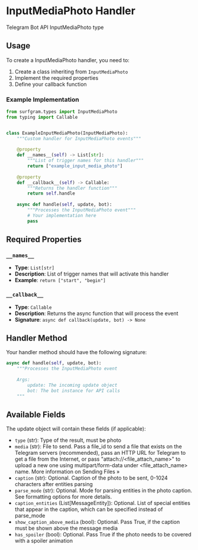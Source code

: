 # InputMediaPhoto Handler

Telegram Bot API InputMediaPhoto type

## Usage

To create a InputMediaPhoto handler, you need to:

1. Create a class inheriting from `InputMediaPhoto`
2. Implement the required properties
3. Define your callback function

### Example Implementation

```python
from surfgram.types import InputMediaPhoto
from typing import Callable


class ExampleInputMediaPhoto(InputMediaPhoto):
    """Custom handler for InputMediaPhoto events"""
    
    @property
    def __names__(self) -> List[str]:
        """List of trigger names for this handler"""
        return ["example_input_media_photo"]
    
    @property
    def __callback__(self) -> Callable:
        """Returns the handler function"""
        return self.handle
    
    async def handle(self, update, bot):
        """Processes the InputMediaPhoto event"""
        # Your implementation here
        pass
```

## Required Properties

### `__names__`
- **Type**: `List[str]`
- **Description**: List of trigger names that will activate this handler
- **Example**: `return ["start", "begin"]`

### `__callback__`
- **Type**: `Callable`
- **Description**: Returns the async function that will process the event
- **Signature**: `async def callback(update, bot) -> None`

## Handler Method

Your handler method should have the following signature:

```python
async def handle(self, update, bot):
    """Processes the InputMediaPhoto event
    
    Args:
        update: The incoming update object
        bot: The bot instance for API calls
    """
```

## Available Fields

The update object will contain these fields (if applicable):

- `type` (str): Type of the result, must be photo
- `media` (str): File to send. Pass a file_id to send a file that exists on the Telegram servers (recommended), pass an HTTP URL for Telegram to get a file from the Internet, or pass "attach://<file_attach_name>" to upload a new one using multipart/form-data under <file_attach_name> name. More information on Sending Files »
- `caption` (str): Optional. Caption of the photo to be sent, 0-1024 characters after entities parsing
- `parse_mode` (str): Optional. Mode for parsing entities in the photo caption. See formatting options for more details.
- `caption_entities` (List[MessageEntity]): Optional. List of special entities that appear in the caption, which can be specified instead of parse_mode
- `show_caption_above_media` (bool): Optional. Pass True, if the caption must be shown above the message media
- `has_spoiler` (bool): Optional. Pass True if the photo needs to be covered with a spoiler animation
